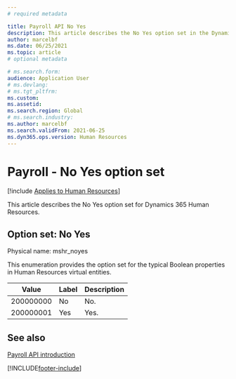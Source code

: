 ```yaml
---
# required metadata

title: Payroll API No Yes
description: This article describes the No Yes option set in the Dynamics 365 Human Resources Payroll API.
author: marcelbf
ms.date: 06/25/2021
ms.topic: article
# optional metadata

# ms.search.form: 
audience: Application User
# ms.devlang: 
# ms.tgt_pltfrm: 
ms.custom: 
ms.assetid: 
ms.search.region: Global
# ms.search.industry: 
ms.author: marcelbf
ms.search.validFrom: 2021-06-25
ms.dyn365.ops.version: Human Resources
---
```


# Payroll - No Yes option set



[!include [Applies to Human Resources](../includes/applies-to-hr.md)]

This article describes the No Yes option set for Dynamics 365 Human Resources.

## Option set: No Yes

Physical name: mshr_noyes

This enumeration provides the option set for the typical Boolean properties in Human Resources virtual entities.

| Value | Label | Description |
| --- | --- | --- |
| 200000000 | No | No. |
| 200000001 | Yes | Yes. |

## See also

[Payroll API introduction](hr-admin-integration-payroll-api-introduction.md)<br>


[!INCLUDE[footer-include](../includes/footer-banner.md)]
